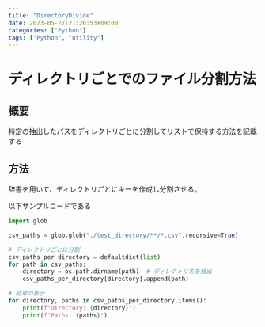 ```yaml
---
title: "DirectoryDivide"
date: 2023-05-27T21:26:53+09:00
categories: ["Python"]
tags: ["Python", "utility"]
---
```

# ディレクトリごとでのファイル分割方法

## 概要

特定の抽出したパスをディレクトリごとに分割してリストで保持する方法を記載する

## 方法

辞書を用いて、ディレクトリごとにキーを作成し分割させる。

以下サンプルコードである

``` python
import glob

csv_paths = glob.glob("./test_directory/**/*.csv",recursive=True)

# ディレクトリごとに分割
csv_paths_per_directory = defaultdict(list)
for path in csv_paths:
    directory = os.path.dirname(path)  # ディレクトリ名を抽出
    csv_paths_per_directory[directory].append(path)

# 結果の表示
for directory, paths in csv_paths_per_directory.items():
    print(f"Directory: {directory}")
    print(f"Paths: {paths}")
```